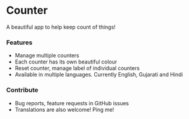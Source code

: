 # Counter

A beautiful app to help keep count of things!

### Features
- Manage multiple counters
- Each counter has its own beautiful colour
- Reset counter, manage label of individual counters
- Available in multiple languages. Currently English, Gujarati and Hindi

### Contribute
- Bug reports, feature requests in GitHub issues
- Translations are also welcome! Ping me!
